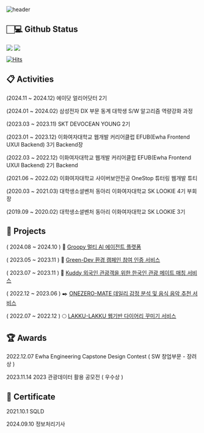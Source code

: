 

<!--**june0216/june0216** is a ✨ _special_ ✨ repository because its `README.md` (this file) appears on your GitHub profile.-->

![header](https://capsule-render.vercel.app/api?type=waving&color=0:b0c4de,100:fffacd&height=180&section=header&text=JIYUN's%20Github%20Page&fontSize=50&fontColor=ffffff&fontAlignY=38&animation=twinkling)

## 🏻‍💻 Github Status

<img align="center" src="https://github-readme-stats.vercel.app/api?username=june0216&show_icons=true&count_private=true&icon_color=778899&title_color=778899&text_color=778899&bg_color=fffacd" />

<img align="center" src="https://github-readme-stats.vercel.app/api/top-langs/?username=june0216&layout=compact&icon_color=778899&title_color=778899&text_color=778899&bg_color=fffacd" />

[![Hits](https://hits.seeyoufarm.com/api/count/incr/badge.svg?url=https%3A%2F%2Fgithub.com%2Fjune0216&count_bg=%23C0C0C0&title_bg=%23000000&icon=&icon_color=%23E7E7E7&title=hits&edge_flat=false)](https://hits.seeyoufarm.com)



## 📋  Activities

(2024.11 ~ 2024.12)     에이닷 얼리어닷터 2기

(2024.01 ~ 2024.02)     삼성전자 DX 부문 동계 대학생 S/W 알고리즘 역량강화 과정

(2023.03 ~ 2023.11)     SKT DEVOCEAN YOUNG 2기

(2023.01 ~ 2023.12)     이화여자대학교 웹개발 커리어클럽 EFUB(Ewha Frontend UXUI Backend) 3기 Backend장

(2022.03 ~ 2022.12)     이화여자대학교 웹개발 커리어클럽 EFUB(Ewha Frontend UXUI Backend) 2기 Backend

(2021.06 ~ 2022.02)     이화여자대학교 사이버보안전공 OneStop 튜터링 웹개발 튜티

(2020.03 ~ 2021.03)     대학생소셜벤처 동아리 이화여자대학교 SK LOOKIE 4기 부회장

(2019.09 ~ 2020.02)     대학생소셜벤처 동아리 이화여자대학교 SK LOOKIE 3기 




## 📌  Projects
( 2024.08 ~ 2024.10 )    🤖 [Groopy 멀티 AI 에이전트 플랫폼](https://github.com/jinsim/Groopy)

( 2023.05 ~ 2023.11 )    🌱 [Green-Dev 환경 캠페인 참여 인증 서비스](https://github.com/devocean-green-dev/GreenDev_BE)

( 2023.07 ~ 2023.11 )    🛫 [Kuddy 외국인 관광객을 위한 한국인 관광 메이트 매칭 서비스](https://github.com/KUDDY-2023/KUDDY-back)

( 2022.12 ~ 2023.06 )    ✒️ [ONEZERO-MATE 데일리 감정 분석 및 음식 음악 추천 서비스](https://github.com/june0216/ONEZEROMATE-BE)

( 2022.07 ~ 2022.12 )    🌕 [LAKKU-LAKKU 웹기반 다이어리 꾸미기 서비스](https://github.com/EFUB-LakkuLakku/LakkuLakku-Back)






## 🏆  Awards

2022.12.07        Ewha Engineering Capstone Design Contest ( SW 창업부문 - 장려상 )

2023.11.14        2023 관광데이터 활용 공모전 ( 우수상 )


## 📖 Certificate

2021.10.1          SQLD

2024.09.10         정보처리기사



<br/>

